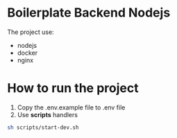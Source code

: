 # Boilerplate Backend Nodejs

The project use:

- nodejs
- docker
- nginx


# How to run the project

1. Copy the .env.example file to .env file
2. Use **scripts** handlers

```sh
sh scripts/start-dev.sh
```
